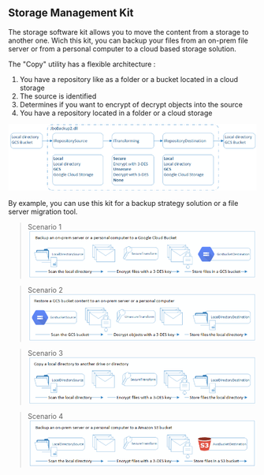 ## Storage Management Kit

The storage software kit allows you to move the content from a storage to another one. Wich this kit, you can backup your files from an on-prem file server or from a personal computer to a cloud based storage solution.

The "Copy" utility has a flexible architecture :

1. You have a repository like as a folder or a bucket located in a cloud storage
1. The source is identified
1. Determines if you want to encrypt of decrypt objects into the source
1. You have a repository located in a folder or a cloud storage

![Flow local to GCS](https://github.com/jimmybourque/StorageManagementKit/blob/master/Doc/Images/OrganicArchitecture.png) 

By example, you can use this kit for a backup strategy solution or a file server migration tool.
 
> Scenario 1
![Flow local to GCS](https://github.com/jimmybourque/StorageManagementKit/blob/master/Doc/Images/FlowLocalToGCS.png) 

> Scenario 2
![Flow GCS to local](https://github.com/jimmybourque/StorageManagementKit/blob/master/Doc/Images/FlowGCSToLocal.png) 

> Scenario 3
![Flow local to local](https://github.com/jimmybourque/StorageManagementKit/blob/master/Doc/Images/FlowLocalToLocal.png) 

> Scenario 4
![Flow local to S3](https://github.com/jimmybourque/StorageManagementKit/blob/master/Doc/Images/FlowLocalToS3.png) 

